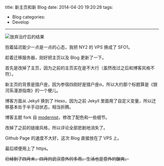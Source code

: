 title: 新主页和新 Blog
date: 2014-04-20 19:20:28
tags:
- Blog
categories:
- Develop
---

![放弃治疗后的结果](/media/2014/04/new_index_and_blog.jpg)

抱着延迟能少一点是一点的心态，我把 NY2 的 VPS 换成了 SFO1。

趁着迁移服务器，刚好把主页以及 Blog 更新了一下。

<!-- more -->

首先是改掉了主页，因为之前的主页实在是不大行（虽然改过之后和博客风格不符）。

新主页的背景是猎户座，因为参宿四刚好是猎户座α，所以大约那个标题算是《银河系漫游指南》的一个梗儿。

博客方面从 Jekyll 换到了 Hexo，因为之前 Jekyll 里面用了自定义变量，所以迁移基本处于半手动状态，相当折腾。

博客主题 fork 自 [modernist](https://github.com/heroicyang/hexo-theme-modernist)，修改了配色和一些细节。

改掉了之前的链接风格，所以评论全部悲剧地消失了。

Github Page 的速度不大好，这次 Blog 直接放在了 VPS 上。

最后顺便用上了 https。

<del>已经到了四月末，四月的武汉意外的多雨，生活也是意外的酸爽。</del>

